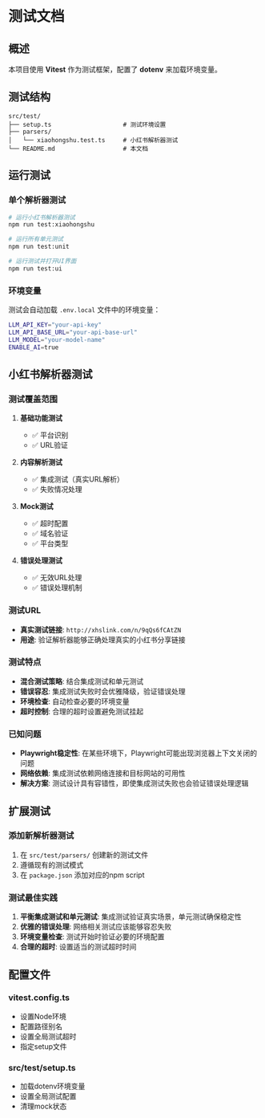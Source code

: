 # 测试文档

## 概述

本项目使用 **Vitest** 作为测试框架，配置了 **dotenv** 来加载环境变量。

## 测试结构

```
src/test/
├── setup.ts                    # 测试环境设置
├── parsers/
│   └── xiaohongshu.test.ts     # 小红书解析器测试
└── README.md                   # 本文档
```

## 运行测试

### 单个解析器测试
```bash
# 运行小红书解析器测试
npm run test:xiaohongshu

# 运行所有单元测试
npm run test:unit

# 运行测试并打开UI界面
npm run test:ui
```

### 环境变量

测试会自动加载 `.env.local` 文件中的环境变量：

```bash
LLM_API_KEY="your-api-key"
LLM_API_BASE_URL="your-api-base-url" 
LLM_MODEL="your-model-name"
ENABLE_AI=true
```

## 小红书解析器测试

### 测试覆盖范围

1. **基础功能测试**
   - ✅ 平台识别 
   - ✅ URL验证

2. **内容解析测试**
   - ✅ 集成测试（真实URL解析）
   - ✅ 失败情况处理

3. **Mock测试**
   - ✅ 超时配置
   - ✅ 域名验证
   - ✅ 平台类型

4. **错误处理测试**
   - ✅ 无效URL处理
   - ✅ 错误处理机制

### 测试URL

- **真实测试链接**: `http://xhslink.com/n/9qQs6fCAtZN`
- **用途**: 验证解析器能够正确处理真实的小红书分享链接

### 测试特点

- **混合测试策略**: 结合集成测试和单元测试
- **错误容忍**: 集成测试失败时会优雅降级，验证错误处理
- **环境检查**: 自动检查必要的环境变量
- **超时控制**: 合理的超时设置避免测试挂起

### 已知问题

- **Playwright稳定性**: 在某些环境下，Playwright可能出现浏览器上下文关闭的问题
- **网络依赖**: 集成测试依赖网络连接和目标网站的可用性
- **解决方案**: 测试设计具有容错性，即使集成测试失败也会验证错误处理逻辑

## 扩展测试

### 添加新解析器测试

1. 在 `src/test/parsers/` 创建新的测试文件
2. 遵循现有的测试模式
3. 在 `package.json` 添加对应的npm script

### 测试最佳实践

1. **平衡集成测试和单元测试**: 集成测试验证真实场景，单元测试确保稳定性
2. **优雅的错误处理**: 网络相关测试应该能够容忍失败
3. **环境变量检查**: 测试开始时验证必要的环境配置
4. **合理的超时**: 设置适当的测试超时时间

## 配置文件

### vitest.config.ts
- 设置Node环境
- 配置路径别名
- 设置全局测试超时
- 指定setup文件

### src/test/setup.ts  
- 加载dotenv环境变量
- 设置全局测试配置
- 清理mock状态